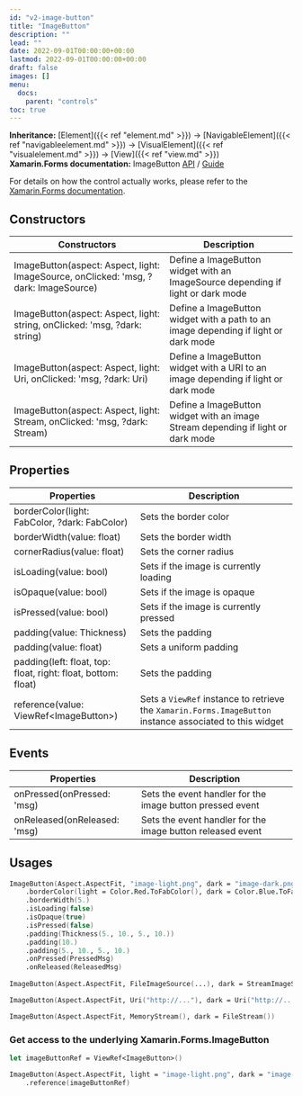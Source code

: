 ```yaml
---
id: "v2-image-button"
title: "ImageButton"
description: ""
lead: ""
date: 2022-09-01T00:00:00+00:00
lastmod: 2022-09-01T00:00:00+00:00
draft: false
images: []
menu:
  docs:
    parent: "controls"
toc: true
---
```


**Inheritance:** [Element]({{< ref "element.md" >}}) -> [NavigableElement]({{< ref "navigableelement.md" >}}) -> [VisualElement]({{< ref "visualelement.md" >}}) -> [View]({{< ref "view.md" >}})  
**Xamarin.Forms documentation:** ImageButton [API](https://docs.microsoft.com/en-us/dotnet/api/xamarin.forms.imagebutton) / [Guide](https://docs.microsoft.com/en-us/xamarin/xamarin-forms/user-interface/imagebutton)

For details on how the control actually works, please refer to the [Xamarin.Forms documentation](https://docs.microsoft.com/en-us/xamarin/xamarin-forms/user-interface/imagebutton).

## Constructors

| Constructors | Description |
|--|--|
| ImageButton(aspect: Aspect, light: ImageSource, onClicked: 'msg, ?dark: ImageSource) | Define a ImageButton widget with an ImageSource depending if light or dark mode |
| ImageButton(aspect: Aspect, light: string, onClicked: 'msg, ?dark: string) | Define a ImageButton widget with a path to an image depending if light or dark mode |
| ImageButton(aspect: Aspect, light: Uri, onClicked: 'msg, ?dark: Uri) | Define a ImageButton widget with a URI to an image depending if light or dark mode |
| ImageButton(aspect: Aspect, light: Stream, onClicked: 'msg, ?dark: Stream) | Define a ImageButton widget with an image Stream depending if light or dark mode |

## Properties

| Properties | Description |
|--|--|
| borderColor(light: FabColor, ?dark: FabColor) | Sets the border color |
| borderWidth(value: float) | Sets the border width |
| cornerRadius(value: float) | Sets the corner radius |
| isLoading(value: bool) | Sets if the image is currently loading |
| isOpaque(value: bool) | Sets if the image is opaque |
| isPressed(value: bool) | Sets if the image is currently pressed |
| padding(value: Thickness) | Sets the padding |
| padding(value: float) | Sets a uniform padding |
| padding(left: float, top: float, right: float, bottom: float) | Sets the padding |
| reference(value: ViewRef&lt;ImageButton&gt;) | Sets a `ViewRef` instance to retrieve the `Xamarin.Forms.ImageButton` instance associated to this widget |

## Events

| Properties | Description |
|--|--|
| onPressed(onPressed: 'msg) | Sets the event handler for the image button pressed event |
| onReleased(onReleased: 'msg) | Sets the event handler for the image button released event |

## Usages

```fs
ImageButton(Aspect.AspectFit, "image-light.png", dark = "image-dark.png")
    .borderColor(light = Color.Red.ToFabColor(), dark = Color.Blue.ToFabColor()) 
    .borderWidth(5.) 
    .isLoading(false) 
    .isOpaque(true) 
    .isPressed(false) 
    .padding(Thickness(5., 10., 5., 10.)) 
    .padding(10.) 
    .padding(5., 10., 5., 10.) 
    .onPressed(PressedMsg) 
    .onReleased(ReleasedMsg)
    
ImageButton(Aspect.AspectFit, FileImageSource(...), dark = StreamImageSource(...))

ImageButton(Aspect.AspectFit, Uri("http://..."), dark = Uri("http://..."))

ImageButton(Aspect.AspectFit, MemoryStream(), dark = FileStream())
```

### Get access to the underlying Xamarin.Forms.ImageButton

```fs
let imageButtonRef = ViewRef<ImageButton>()

ImageButton(Aspect.AspectFit, light = "image-light.png", dark = "image-dark.png")
    .reference(imageButtonRef)
```
